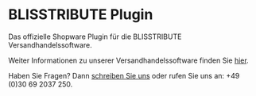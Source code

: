 # BLISSTRIBUTE Plugin
Das offizielle Shopware Plugin für die BLISSTRIBUTE Versandhandelssoftware. 

Weiter Informationen zu unserer Versandhandelssoftware finden Sie <a href="https://www.exitb.de" target="_blank">hier</a>.

Haben Sie Fragen? Dann <a href="http://exitb.de/kontakt/" target="_blank">schreiben Sie uns</a> oder rufen Sie uns an:  +49 (0)30 69 2037 250.
